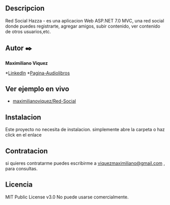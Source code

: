## Descripcion

Red Social Hazza - es una aplicacion Web ASP.NET 7.0 MVC, una red social donde puedes registrarte, agregar amigos, subir contenido, ver contenido de otros usuarios,etc.

## Autor ✒️
**Maximiliano Viquez**

*[LinkedIn](https://www.linkedin.com/in/maximiliano-viquez/)
*[Pagina-Audiolibros]()

## Ver ejemplo en vivo
- [maximilianoviquez/Red-Social](http://obligatorio2viquez.somee.com/)

## Instalacion
Este proyecto no necesita de instalacion. simplemente abre la carpeta o haz click en el enlace

## Contratacion
si quieres contratarme puedes escribirme a viquezmaximiliano@gmail.com , para consultas.

## Licencia
MIT Public License v3.0
No puede usarse comercialmente.
